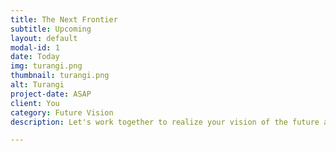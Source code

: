 ```yaml
---
title: The Next Frontier
subtitle: Upcoming
layout: default
modal-id: 1
date: Today
img: turangi.png
thumbnail: turangi.png
alt: Turangi
project-date: ASAP
client: You
category: Future Vision
description: Let's work together to realize your vision of the future and make your clients happy. <a href="https://calendly.com/turangi">Setup a meeting</a> to know more

---
```


